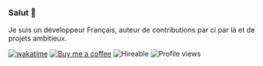 ### Salut 👋
Je suis un développeur Français, auteur de contributions par ci par là et de projets ambitieux.

[![wakatime](https://wakatime.com/badge/user/8057d7e5-a98c-4e5b-bbfe-22fdce63ffa3.svg)](https://wakatime.com/@8057d7e5-a98c-4e5b-bbfe-22fdce63ffa3)
[![Buy me a coffee](https://img.shields.io/badge/%E2%80%8E%20-Buy%20me%20a%20coffee-fd0?logo=buymeacoffee&style=flat)](https://buymeacoffee.com/DarkBrines)
![Hireable](https://img.shields.io/badge/-hireable-informational)
![Profile views](https://komarev.com/ghpvc/?username=DarkBrines)
